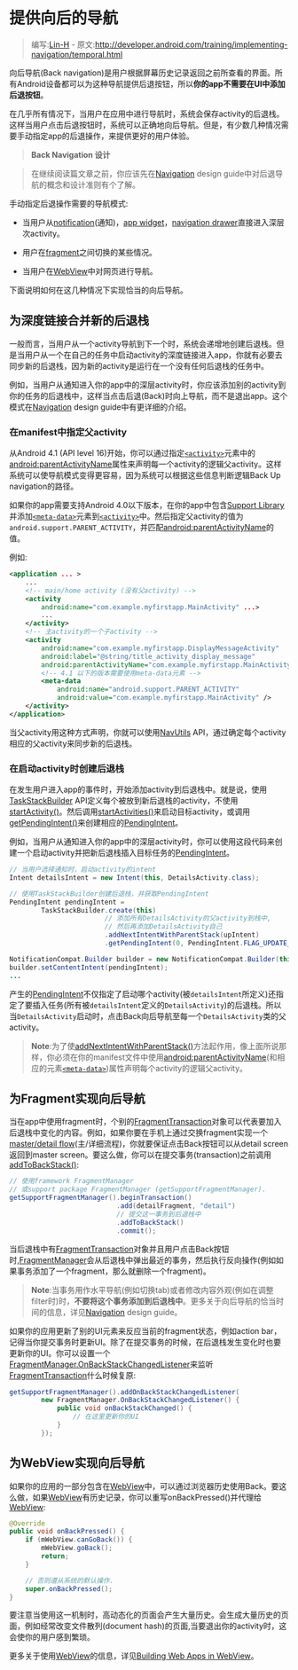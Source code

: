 # 提供向后的导航

> 编写:[Lin-H](https://github.com/Lin-H) - 原文:<http://developer.android.com/training/implementing-navigation/temporal.html>

向后导航(Back navigation)是用户根据屏幕历史记录返回之前所查看的界面。所有Android设备都可以为这种导航提供后退按钮，所以**你的app不需要在UI中添加后退按钮**。

在几乎所有情况下，当用户在应用中进行导航时，系统会保存activity的后退栈。这样当用户点击后退按钮时，系统可以正确地向后导航。但是，有少数几种情况需要手动指定app的后退操作，来提供更好的用户体验。

>**Back Navigation 设计**

>在继续阅读篇文章之前，你应该先在[Navigation](http://developer.android.com/design/patterns/navigation.html) design guide中对后退导航的概念和设计准则有个了解。

手动指定后退操作需要的导航模式:

* 当用户从[notification](http://developer.android.com/guide/topics/ui/notifiers/notifications.html)(通知)，[app widget](http://developer.android.com/guide/topics/appwidgets/index.html)，[navigation drawer](http://developer.android.com/training/implementing-navigation/nav-drawer.html)直接进入深层次activity。

* 用户在[fragment](http://developer.android.com/guide/components/fragments.html)之间切换的某些情况。

* 当用户在[WebView](http://developer.android.com/reference/android/webkit/WebView.html)中对网页进行导航。

下面说明如何在这几种情况下实现恰当的向后导航。

## 为深度链接合并新的后退栈

一般而言，当用户从一个activity导航到下一个时，系统会递增地创建后退栈。但是当用户从一个在自己的任务中启动activity的深度链接进入app，你就有必要去同步新的后退栈，因为新的activity是运行在一个没有任何后退栈的任务中。

例如，当用户从通知进入你的app中的深层activity时，你应该添加别的activity到你的任务的后退栈中，这样当点击后退(Back)时向上导航，而不是退出app。这个模式在[Navigation](http://developer.android.com/design/patterns/navigation.html#into-your-app) design guide中有更详细的介绍。

### 在manifest中指定父activity

从Android 4.1 (API level 16)开始，你可以通过指定[`<activity>`](http://developer.android.com/guide/topics/manifest/activity-element.html)元素中的[android:parentActivityName](http://developer.android.com/guide/topics/manifest/activity-element.html#parent)属性来声明每一个activity的逻辑父activity。这样系统可以使导航模式变得更容易，因为系统可以根据这些信息判断逻辑Back Up navigation的路径。

如果你的app需要支持Android 4.0以下版本，在你的app中包含[Support Library](http://developer.android.com/tools/support-library/index.html)并添加[`<meta-data>`](http://developer.android.com/guide/topics/manifest/meta-data-element.html)元素到[`<activity>`](http://developer.android.com/guide/topics/manifest/activity-element.html)中。然后指定父activity的值为`android.support.PARENT_ACTIVITY`，并匹配[android:parentActivityName](http://developer.android.com/guide/topics/manifest/activity-element.html#parent)的值。

例如:

```xml
<application ... >
    ...
    <!-- main/home activity (没有父activity) -->
    <activity
        android:name="com.example.myfirstapp.MainActivity" ...>
        ...
    </activity>
    <!-- 主activity的一个子activity -->
    <activity
        android:name="com.example.myfirstapp.DisplayMessageActivity"
        android:label="@string/title_activity_display_message"
        android:parentActivityName="com.example.myfirstapp.MainActivity" >
        <!-- 4.1 以下的版本需要使用meta-data元素 -->
        <meta-data
            android:name="android.support.PARENT_ACTIVITY"
            android:value="com.example.myfirstapp.MainActivity" />
    </activity>
</application>
```

当父activity用这种方式声明，你就可以使用[NavUtils](http://developer.android.com/reference/android/support/v4/app/NavUtils.html) API，通过确定每个activity相应的父activity来同步新的后退栈。

### 在启动activity时创建后退栈

在发生用户进入app的事件时，开始添加activity到后退栈中。就是说，使用[TaskStackBuilder](http://developer.android.com/reference/android/support/v4/app/TaskStackBuilder.html) API定义每个被放到新后退栈的activity，不使用[startActivity()](http://developer.android.com/reference/android/content/Context.html#startActivity%28android.content.Intent%29)。然后调用[startActivities()](http://developer.android.com/reference/android/support/v4/app/TaskStackBuilder.html#startActivities%28%29)来启动目标activity，或调用[getPendingIntent()](http://developer.android.com/reference/android/support/v4/app/TaskStackBuilder.html#getPendingIntent%28int,%20int%29)来创建相应的[PendingIntent](http://developer.android.com/reference/android/app/PendingIntent.html)。

例如，当用户从通知进入你的app中的深层activity时，你可以使用这段代码来创建一个启动activity并把新后退栈插入目标任务的[PendingIntent](http://developer.android.com/reference/android/app/PendingIntent.html)。

```java
// 当用户选择通知时，启动activity的intent
Intent detailsIntent = new Intent(this, DetailsActivity.class);

// 使用TaskStackBuilder创建后退栈，并获取PendingIntent
PendingIntent pendingIntent =
        TaskStackBuilder.create(this)
                        // 添加所有DetailsActivity的父activity到栈中,
                        // 然后再添加DetailsActivity自己
                        .addNextIntentWithParentStack(upIntent)
                        .getPendingIntent(0, PendingIntent.FLAG_UPDATE_CURRENT);

NotificationCompat.Builder builder = new NotificationCompat.Builder(this);
builder.setContentIntent(pendingIntent);
...
```

产生的[PendingIntent](http://developer.android.com/reference/android/app/PendingIntent.html)不仅指定了启动哪个activity(被`detailsIntent`所定义)还指定了要插入任务(所有被`detailsIntent`定义的`DetailsActivity`)的后退栈。所以当`DetailsActivity`启动时，点击Back向后导航至每一个`DetailsActivity`类的父activity。

>**Note**:为了使[addNextIntentWithParentStack()](http://developer.android.com/reference/android/support/v4/app/TaskStackBuilder.html#addNextIntentWithParentStack%28android.content.Intent%29)方法起作用，像上面所说那样，你必须在你的manifest文件中使用[android:parentActivityName](http://developer.android.com/guide/topics/manifest/activity-element.html#parent)(和相应的元素[`<meta-data>`](http://developer.android.com/guide/topics/manifest/meta-data-element.html))属性声明每个activity的逻辑父activity。

## 为Fragment实现向后导航

当在app中使用fragment时，个别的[FragmentTransaction](http://developer.android.com/reference/android/app/FragmentTransaction.html)对象可以代表要加入后退栈中变化的内容。例如，如果你要在手机上通过交换fragment实现一个[master/detail flow](http://developer.android.com/training/implementing-navigation/descendant.html#master-detail)(主/详细流程)，你就要保证点击Back按钮可以从detail screen返回到master screen。要这么做，你可以在提交事务(transaction)之前调用[addToBackStack()](http://developer.android.com/reference/android/app/FragmentTransaction.html#addToBackStack%28java.lang.String%29):

```java
// 使用framework FragmentManager
// 或support package FragmentManager (getSupportFragmentManager).
getSupportFragmentManager().beginTransaction()
                           .add(detailFragment, "detail")
                           // 提交这一事务到后退栈中
                           .addToBackStack()
                           .commit();
```

当后退栈中有[FragmentTransaction](http://developer.android.com/reference/android/app/FragmentTransaction.html)对象并且用户点击Back按钮时,[FragmentManager](http://developer.android.com/reference/android/app/FragmentManager.html)会从后退栈中弹出最近的事务，然后执行反向操作(例如如果事务添加了一个fragment，那么就删除一个fragment)。

>**Note**:当事务用作水平导航(例如切换tab)或者修改内容外观(例如在调整filter时)时，**不要将这个事务添加到后退栈中**。更多关于向后导航的恰当时间的信息，详见[Navigation](http://developer.android.com/design/patterns/navigation.html) design guide。

如果你的应用更新了别的UI元素来反应当前的fragment状态，例如action bar，记得当你提交事务时更新UI。除了在提交事务的时候，在后退栈发生变化时也要更新你的UI。你可以设置一个[FragmentManager.OnBackStackChangedListener](http://developer.android.com/reference/android/app/FragmentManager.OnBackStackChangedListener.html)来监听[FragmentTransaction](http://developer.android.com/reference/android/app/FragmentTransaction.html)什么时候复原:

```java
getSupportFragmentManager().addOnBackStackChangedListener(
        new FragmentManager.OnBackStackChangedListener() {
            public void onBackStackChanged() {
                // 在这里更新你的UI
            }
        });
```

## 为WebView实现向后导航

如果你的应用的一部分包含在[WebView](http://developer.android.com/reference/android/webkit/WebView.html)中，可以通过浏览器历史使用Back。要这么做，如果[WebView](http://developer.android.com/reference/android/webkit/WebView.html)有历史记录，你可以重写onBackPressed()并代理给[WebView](http://developer.android.com/reference/android/webkit/WebView.html):

```java
@Override
public void onBackPressed() {
    if (mWebView.canGoBack()) {
        mWebView.goBack();
        return;
    }

    // 否则遵从系统的默认操作.
    super.onBackPressed();
}
```

要注意当使用这一机制时，高动态化的页面会产生大量历史。会生成大量历史的页面，例如经常改变文件散列(document hash)的页面,当要退出你的activity时，这会使你的用户感到繁琐。

更多关于使用[WebView](http://developer.android.com/reference/android/webkit/WebView.html)的信息，详见[Building Web Apps in WebView](http://developer.android.com/guide/webapps/webview.html)。

